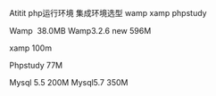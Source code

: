 Atitit php运行环境 集成环境选型 wamp xamp phpstudy


Wamp   38.0MB
Wamp3.2.6  new 596M

xamp   100m


Phpstudy 77M

Mysql 5.5 200M
Mysql5.7   350M





